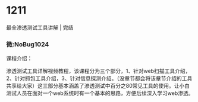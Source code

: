 # 1211
最全渗透测试工具讲解 | 完结
### 微:NoBug1024 


课程介绍：

渗透测试工具详解视频教程，该课程分为三个部分，1、针对web扫描工具介绍，2、针对抓包工具介绍，3、针对信息探测介绍。（没章节都会将该章节介绍的工具共享给大家）这三部分基本涵盖了渗透测试中百分之80常见工具的使用。让小白测试人员在面对一个web系统时有一个基本的思路，方便后续深入学习web渗透。
